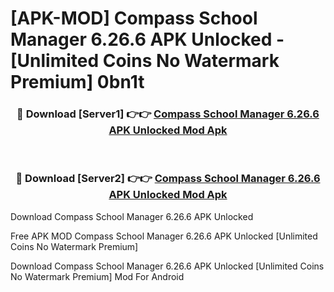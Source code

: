 # [APK-MOD] Compass School Manager 6.26.6 APK Unlocked - [Unlimited Coins No Watermark Premium] 0bn1t



<div align="center">
<h3>🔴 Download [Server1] 👉👉 <a href="https://momento.my/?title=Compass_School_Manager_6.26.6_APK_Unlocked">Compass School Manager 6.26.6 APK Unlocked Mod Apk</a></h3><br>

<h3>🔴 Download [Server2] 👉👉 <a href="https://momento.my/?title=Compass_School_Manager_6.26.6_APK_Unlocked">Compass School Manager 6.26.6 APK Unlocked Mod Apk</a></h3>
</div>



Download Compass School Manager 6.26.6 APK Unlocked 

Free APK MOD Compass School Manager 6.26.6 APK Unlocked [Unlimited Coins No Watermark Premium]

Download Compass School Manager 6.26.6 APK Unlocked [Unlimited Coins No Watermark Premium] Mod For Android
